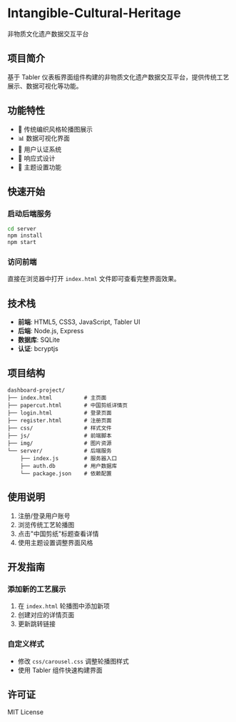# Intangible-Cultural-Heritage
非物质文化遗产数据交互平台

## 项目简介

基于 Tabler 仪表板界面组件构建的非物质文化遗产数据交互平台，提供传统工艺展示、数据可视化等功能。

## 功能特性

- 🎨 传统编织风格轮播图展示
- 📊 数据可视化界面
- 🔐 用户认证系统
- 📱 响应式设计
- 🎯 主题设置功能

## 快速开始

### 启动后端服务
```bash
cd server
npm install
npm start
```

### 访问前端
直接在浏览器中打开 `index.html` 文件即可查看完整界面效果。

## 技术栈

- **前端**: HTML5, CSS3, JavaScript, Tabler UI
- **后端**: Node.js, Express
- **数据库**: SQLite
- **认证**: bcryptjs

## 项目结构

```
dashboard-project/
├── index.html          # 主页面
├── papercut.html       # 中国剪纸详情页
├── login.html          # 登录页面
├── register.html       # 注册页面
├── css/                # 样式文件
├── js/                 # 前端脚本
├── img/                # 图片资源
└── server/             # 后端服务
    ├── index.js        # 服务器入口
    ├── auth.db         # 用户数据库
    └── package.json    # 依赖配置
```

## 使用说明

1. 注册/登录用户账号
2. 浏览传统工艺轮播图
3. 点击"中国剪纸"标题查看详情
4. 使用主题设置调整界面风格

## 开发指南

### 添加新的工艺展示
1. 在 `index.html` 轮播图中添加新项
2. 创建对应的详情页面
3. 更新跳转链接

### 自定义样式
- 修改 `css/carousel.css` 调整轮播图样式
- 使用 Tabler 组件快速构建界面

## 许可证

MIT License

